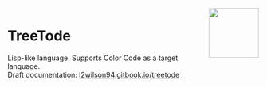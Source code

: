 <img align="right" height="100" src="http://todepond.com/IMG/TreeTode@0.25x.png">

# TreeTode
Lisp-like language. Supports Color Code as a target language.<br>
Draft documentation: [l2wilson94.gitbook.io/treetode](https://l2wilson94.gitbook.io/treetode)
